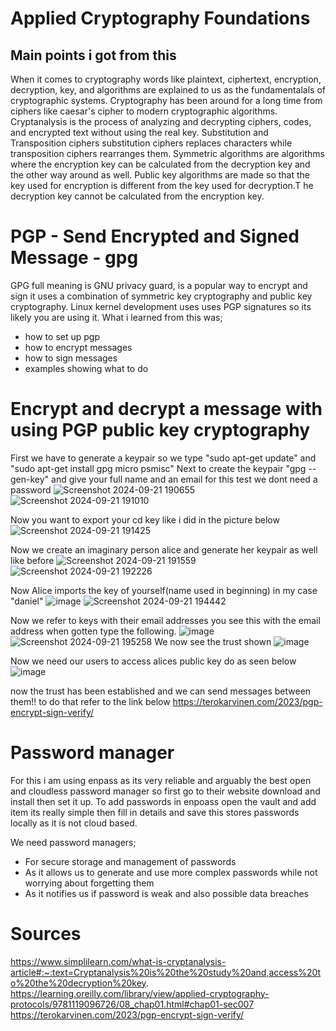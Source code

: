 # Applied Cryptography Foundations
## Main points i got from this
When it comes to cryptography words like plaintext, ciphertext, encryption, decryption, key, and algorithms are explained to us as the fundamentalals of cryptographic systems. Cryptography has been around for a long time from ciphers like caesar's cipher to modern cryptographic algorithms.
Cryptanalysis is the process of analyzing and decrypting ciphers, codes, and encrypted text without using the real key. 
Substitution and Transposition ciphers substitution ciphers replaces characters while transposition ciphers rearranges them.
Symmetric algorithms are algorithms where the encryption key can be calculated from the decryption key and the other way around as well.
Public key algorithms are made so that the key used for encryption is different from the key used for decryption.T he decryption key cannot be calculated from the encryption key.

# PGP - Send Encrypted and Signed Message - gpg
GPG full meaning is GNU privacy guard, is a popular way to encrypt and sign it uses a combination of symmetric key cryptography and public key cryptography. Linux kernel development uses uses PGP signatures so its likely you are using it. What i learned from this was;
- how to set up pgp
- how to encrypt messages
- how to sign messages
- examples showing what to do

# Encrypt and decrypt a message with using PGP public key cryptography
First we have to generate a keypair so we type 
"sudo apt-get update" and "sudo apt-get install gpg micro psmisc" 
Next to create the keypair "gpg --gen-key"
and give your full name and an email for this test we dont need a password
![Screenshot 2024-09-21 190655](https://github.com/user-attachments/assets/1c3de7fe-d5d8-43d4-a0e8-2262d1759786)
![Screenshot 2024-09-21 191010](https://github.com/user-attachments/assets/5b537df3-4220-482c-8e69-6659fd6a0420)

Now you want to export your cd key like i did in the picture below
![Screenshot 2024-09-21 191425](https://github.com/user-attachments/assets/5e3af9bc-ac56-45f7-956a-a90ea3f52a69)

Now we create an imaginary person alice and generate her keypair as well like before
![Screenshot 2024-09-21 191559](https://github.com/user-attachments/assets/f6a28730-9021-49db-854c-984cff3188c9)
![Screenshot 2024-09-21 192226](https://github.com/user-attachments/assets/b8b259f8-7ccf-446a-933c-ddae0d0822d1)

Now Alice imports the key of yourself(name used in beginning) in my case "daniel"
![image](https://github.com/user-attachments/assets/02a40fff-1909-4fd9-a457-186aa75762d3)
![Screenshot 2024-09-21 194442](https://github.com/user-attachments/assets/dc4fdae2-427f-4e42-9431-5080bffc765a)

Now we refer to keys with their email addresses you see this with the email address when gotten type the following.
![image](https://github.com/user-attachments/assets/e6a85ee5-430e-44ff-b76f-b837778855b8)
![Screenshot 2024-09-21 195258](https://github.com/user-attachments/assets/e0aebe0c-93e6-4fea-a7ea-6199cf6655f6)
We now see the trust shown
![image](https://github.com/user-attachments/assets/cc0b70aa-ee8f-4341-8019-de1be4c10fbd)

Now we need our users to access alices public key do as seen below
![image](https://github.com/user-attachments/assets/93b86462-58e4-4f35-83c0-44936e4e0220)

now the trust has been established and we can send messages between them!!
to do that refer to the link below 
https://terokarvinen.com/2023/pgp-encrypt-sign-verify/

# Password manager
For this i am using enpass as its very reliable and arguably the best open and cloudless password manager so first go to their website download and install then set it up. To add passwords in enpoass open the vault and add item its really simple then fill in details and save this stores passwords locally as it is not cloud based.

We need password managers;
- For secure storage and management of passwords
- As it allows us to generate and use more complex passwords while not worrying about forgetting them
- As it notifies us if password is weak and also possible data breaches

# Sources
https://www.simplilearn.com/what-is-cryptanalysis-article#:~:text=Cryptanalysis%20is%20the%20study%20and,access%20to%20the%20decryption%20key.
https://learning.oreilly.com/library/view/applied-cryptography-protocols/9781119096726/08_chap01.html#chap01-sec007
https://terokarvinen.com/2023/pgp-encrypt-sign-verify/
